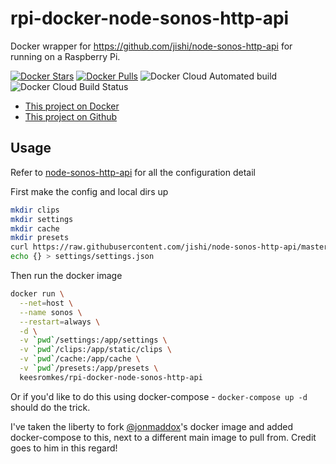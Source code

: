# rpi-docker-node-sonos-http-api
Docker wrapper for https://github.com/jishi/node-sonos-http-api for running on a Raspberry Pi.

[![Docker Stars](https://img.shields.io/docker/stars/keesromkes/roonhttpapi.svg)](https://cloud.docker.com/u/keesromkes/repository/docker/keesromkes/roonhttpapi)
[![Docker Pulls](https://img.shields.io/docker/pulls/keesromkes/roonhttpapi.svg)](https://cloud.docker.com/u/keesromkes/repository/docker/keesromkes/roonhttpapi)
![Docker Cloud Automated build](https://img.shields.io/docker/cloud/automated/keesromkes/roonhttpapi)
![Docker Cloud Build Status](https://img.shields.io/docker/cloud/build/keesromkes/roonhttpapi)

* [This project on Docker](https://cloud.docker.com/repository/docker/keesromkes/roonhttpapi)
* [This project on Github](https://github.com/Keesromkes/roon-httpAPI-docker-rpi)

## Usage
Refer to [node-sonos-http-api](https://github.com/jishi/node-sonos-http-api) for all the configuration detail

First make the config and local dirs up
```bash
mkdir clips
mkdir settings
mkdir cache
mkdir presets
curl https://raw.githubusercontent.com/jishi/node-sonos-http-api/master/presets/example.json > presets/example.json
echo {} > settings/settings.json
```

Then run the docker image
```bash
docker run \
  --net=host \
  --name sonos \
  --restart=always \
  -d \
  -v `pwd`/settings:/app/settings \
  -v `pwd`/clips:/app/static/clips \
  -v `pwd`/cache:/app/cache \
  -v `pwd`/presets:/app/presets \
  keesromkes/rpi-docker-node-sonos-http-api
```

Or if you'd like to do this using docker-compose - `docker-compose up -d` should do the trick.

I've taken the liberty to fork [@jonmaddox](https://github.com/jonmaddox)'s docker image and added docker-compose to this, next to a different main image to pull from. Credit goes to him in this regard!
